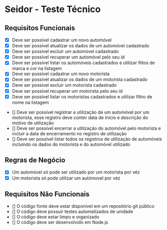 # Seidor - Teste Técnico

## Requisitos Funcionais

- [x] Deve ser possível cadastrar um novo automóvel
- [x] Deve ser possível atualizar os dados de um automóvel cadastrado
- [x] Deve ser possível excluir um automóvel cadastrado
- [x] Deve ser possível recuperar um automóvel pelo seu id
- [x] Deve ser possível listar os automóveis cadastrados e utilizar filtos de marca e cor na listagem
- [x] Deve ser possível cadastrar um novo motorista
- [x] Deve ser possível atualizar os dados de um motorista cadastrado
- [x] Deve ser possível excluir um motorista cadastrado
- [x] Deve ser possível recuperar um motorista pelo seu id
- [x] Deve ser possível listar os motoristas cadastrados e utilizar filtro de nome na listagem
- [] Deve ser possível registrar a utilização de um automóvel por um motorista, esse registro deve conter data de início e descrição do motivo de utilização
- [] Deve ser possível encerrar a utilização do automóvel pelo motorista e incluir a data de encerramento no registro de utilização
- [] Deve ser possível listar todos os registros de utilização de automóveis incluindo os dados do motorista e do automóvel utilizado

## Regras de Negócio

- [x] Um automóvel só pode ser utilizado por um motorista por véz
- [x] Um motorista só pode utilizar um autómovel por véz

## Requisitos Não Funcionais

- [] O código fonte deve estar disponível em um repositório git público
- [] O código deve possuir testes automatizados de unidade
- [] O código deve estar limpo e organizado
- [] O código deve ser desenvolvido em Node.js
